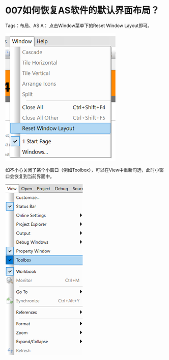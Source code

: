 # 007如何恢复AS软件的默认界面布局？
Tags：布局、AS
A：
点击Window菜单下的Reset Window Layout即可。

![Img](FILES/007如何恢复AS软件的默认界面布局？.md/img-20220530002628.png)

如不小心关闭了某个小窗口（例如Toolbox），可以在View中重新勾选，此时小窗口会恢复到当前界面中。

![Img](FILES/007如何恢复AS软件的默认界面布局？.md/img-20220530002641.png)

